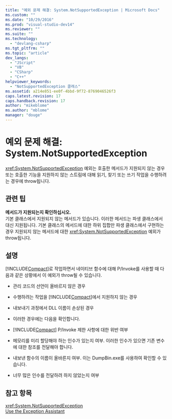 ```yaml
---
title: "예외 문제 해결: System.NotSupportedException | Microsoft Docs"
ms.custom: ""
ms.date: "10/29/2016"
ms.prod: "visual-studio-dev14"
ms.reviewer: ""
ms.suite: ""
ms.technology: 
  - "devlang-csharp"
ms.tgt_pltfrm: ""
ms.topic: "article"
dev_langs: 
  - "JScript"
  - "VB"
  - "CSharp"
  - "C++"
helpviewer_keywords: 
  - "NotSupportedException 클래스"
ms.assetid: a214e851-ee0f-4bbd-9f72-8769046526f3
caps.latest.revision: 17
caps.handback.revision: 17
author: "mikeblome"
ms.author: "mblome"
manager: "douge"
---
```

# 예외 문제 해결: System.NotSupportedException
<xref:System.NotSupportedException> 예외는 호출한 메서드가 지원되지 않는 경우 또는 호출한 기능을 지원하지 않는 스트림에 대해 읽기, 찾기 또는 쓰기 작업을 수행하려는 경우에 throw됩니다.  
  
## 관련 팁  
 **메서드가 지원되는지 확인하십시오.**  
 기본 클래스에서 지원되지 않는 메서드가 있습니다. 이러한 메서드는 파생 클래스에서 대신 지원됩니다. 기본 클래스의 메서드에 대한 하위 집합만 파생 클래스에서 구현하는 경우 지원되지 않는 메서드에 대한 <xref:System.NotSupportedException> 예외가 throw됩니다.  
  
## 설명  
 [!INCLUDE[Compact](../misc/includes/compact_md.md)]로 작업하면서 네이티브 함수에 대해 P\/Invoke를 사용할 때 다음과 같은 상황에서 이 예외가 throw될 수 있습니다.  
  
-   관리 코드의 선언이 올바르지 않은 경우  
  
-   수행하려는 작업을 [!INCLUDE[Compact](../misc/includes/compact_md.md)]에서 지원하지 않는 경우  
  
-   내보내기 과정에서 DLL 이름이 손상된 경우  
  
-   이러한 경우에는 다음을 확인합니다.  
  
-   [!INCLUDE[Compact](../misc/includes/compact_md.md)] P\/Invoke 제한 사항에 대한 위반 여부  
  
-   메모리를 미리 할당해야 하는 인수가 있는지 여부. 이러한 인수가 있으면 기존 변수에 대한 참조를 전달해야 합니다.  
  
-   내보낸 함수의 이름이 올바른지 여부. 이는 DumpBin.exe를 사용하여 확인할 수 있습니다.  
  
-   너무 많은 인수를 전달하려 하지 않았는지 여부  
  
## 참고 항목  
 <xref:System.NotSupportedException>   
 [Use the Exception Assistant](../Topic/How%20to:%20Use%20the%20Exception%20Assistant.md)